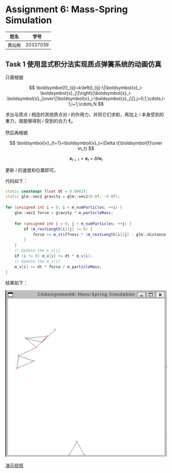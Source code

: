 # Assignment 6: Mass-Spring Simulation

|  姓名  |   学号   |
| :----: | :------: |
| 黄灿彬 | 20337039 |

## Task 1 使用显式积分法实现质点弹簧系统的动画仿真

只需根据

$$
\boldsymbol{f}_{ij}=k\left(l_{ij}-\|\boldsymbol{x}_i-\boldsymbol{x}_j\|\right){\boldsymbol{x}_i-\boldsymbol{x}_j\over\|\boldsymbol{x}_i-\boldsymbol{x}_j\|},j=0,1,\cdots,i-1,i+1,\cdots,N
$$

求出与质点 $i$ 相连的其他质点对 $i$ 的作用力，并将它们求和，再加上 $i$ 本身受到的重力，就能够得到 $i$ 受到的合力 $\boldsymbol{f}_i$。

然后再根据

$$
\boldsymbol{v}_{t+1}=\boldsymbol{v}_t+\Delta t{\boldsymbol{f}\over m_t}
$$

$$
\boldsymbol{x}_{t+1}=\boldsymbol{x}_t+\Delta t\boldsymbol{v}_t
$$

更新 $i$ 的速度和位置即可。

代码如下：

```C++
static constexpr float dt = 0.0001f;
static glm::vec2 gravity = glm::vec2(0.0f, -9.8f);

for (unsigned int i = 0; i < m_numParticles; ++i) {
    glm::vec2 force = gravity * m_particleMass;

    for (unsigned int j = 0; j < m_numParticles; ++j) {
        if (m_restLength[i][j] != 0) {
            force += m_stiffness * (m_restLength[i][j] - glm::distance(m_x[i], m_x[j])) * (m_x[i] - m_x[j]) / glm::distance(m_x[i], m_x[j]);
        }
    }
    // Update the m_x[i]
    if (i != 0) m_x[i] += dt * m_v[i];
    // Update the m_v[i]
    m_v[i] += dt * force / m_particleMass;
}
```

结果如下：

![1671799568684](assets/1671799568684.png)

[演示视频](./Video/Task1.mp4)